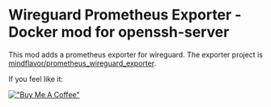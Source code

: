 # Wireguard Prometheus Exporter - Docker mod for openssh-server

This mod adds a prometheus exporter for wireguard.
The exporter project is [mindflavor/prometheus_wireguard_exporter](https://github.com/MindFlavor/prometheus_wireguard_exporter).

If you feel like it:

[!["Buy Me A Coffee"](https://www.buymeacoffee.com/assets/img/custom_images/orange_img.png)](https://www.buymeacoffee.com/gjed)

